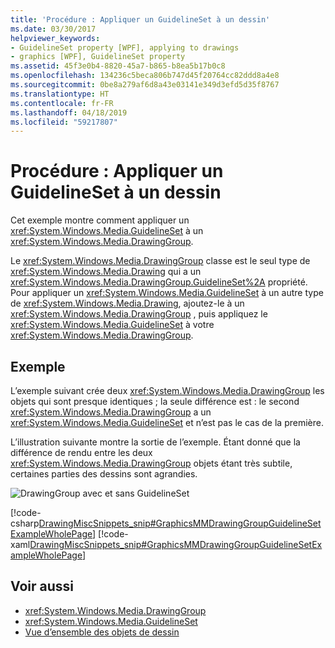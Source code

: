 ```yaml
---
title: 'Procédure : Appliquer un GuidelineSet à un dessin'
ms.date: 03/30/2017
helpviewer_keywords:
- GuidelineSet property [WPF], applying to drawings
- graphics [WPF], GuidelineSet property
ms.assetid: 45f3e0b4-8820-45a7-b865-b8ea5b17b0c8
ms.openlocfilehash: 134236c5beca806b747d45f20764cc82ddd8a4e8
ms.sourcegitcommit: 0be8a279af6d8a43e03141e349d3efd5d35f8767
ms.translationtype: HT
ms.contentlocale: fr-FR
ms.lasthandoff: 04/18/2019
ms.locfileid: "59217807"
---
```

# <a name="how-to-apply-a-guidelineset-to-a-drawing"></a>Procédure : Appliquer un GuidelineSet à un dessin
Cet exemple montre comment appliquer un <xref:System.Windows.Media.GuidelineSet> à un <xref:System.Windows.Media.DrawingGroup>.  
  
 Le <xref:System.Windows.Media.DrawingGroup> classe est le seul type de <xref:System.Windows.Media.Drawing> qui a un <xref:System.Windows.Media.DrawingGroup.GuidelineSet%2A> propriété. Pour appliquer un <xref:System.Windows.Media.GuidelineSet> à un autre type de <xref:System.Windows.Media.Drawing>, ajoutez-le à un <xref:System.Windows.Media.DrawingGroup> , puis appliquez le <xref:System.Windows.Media.GuidelineSet> à votre <xref:System.Windows.Media.DrawingGroup>.  
  
## <a name="example"></a>Exemple  
 L’exemple suivant crée deux <xref:System.Windows.Media.DrawingGroup> les objets qui sont presque identiques ; la seule différence est : le second <xref:System.Windows.Media.DrawingGroup> a un <xref:System.Windows.Media.GuidelineSet> et n’est pas le cas de la première.  
  
 L’illustration suivante montre la sortie de l’exemple. Étant donné que la différence de rendu entre les deux <xref:System.Windows.Media.DrawingGroup> objets étant très subtile, certaines parties des dessins sont agrandies.  
  
 ![DrawingGroup avec et sans GuidelineSet](./media/graphicsmm-drawinggroup-guidelineset.png "graphicsmm_drawinggroup_guidelineset")  
  
 [!code-csharp[DrawingMiscSnippets_snip#GraphicsMMDrawingGroupGuidelineSetExampleWholePage](~/samples/snippets/csharp/VS_Snippets_Wpf/DrawingMiscSnippets_snip/CSharp/DrawingGroupGuidelineSetExample.cs#graphicsmmdrawinggroupguidelinesetexamplewholepage)]
 [!code-xaml[DrawingMiscSnippets_snip#GraphicsMMDrawingGroupGuidelineSetExampleWholePage](~/samples/snippets/xaml/VS_Snippets_Wpf/DrawingMiscSnippets_snip/XAML/DrawingGroupGuidelineSetExample.xaml#graphicsmmdrawinggroupguidelinesetexamplewholepage)]  
  
## <a name="see-also"></a>Voir aussi

- <xref:System.Windows.Media.DrawingGroup>
- <xref:System.Windows.Media.GuidelineSet>
- [Vue d’ensemble des objets de dessin](drawing-objects-overview.md)
